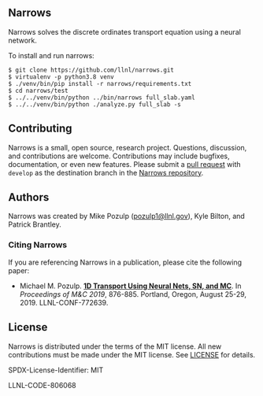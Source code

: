 Narrows
-------
Narrows solves the discrete ordinates transport equation using a
neural network.

To install and run narrows:

    $ git clone https://github.com/llnl/narrows.git
    $ virtualenv -p python3.8 venv
    $ ./venv/bin/pip install -r narrows/requirements.txt
    $ cd narrows/test
    $ ../../venv/bin/python ../bin/narrows full_slab.yaml
    $ ../../venv/bin/python ./analyze.py full_slab -s

Contributing
------------
Narrows is a small, open source, research project. Questions, discussion,
and contributions are welcome. Contributions may include bugfixes,
documentation, or even new features. Please submit a
[pull request](https://help.github.com/articles/using-pull-requests/)
with ``develop`` as the destination branch in the
[Narrows repository](https://github.com/llnl/narrows).


Authors
-------
Narrows was created by Mike Pozulp (pozulp1@llnl.gov), Kyle Bilton, and Patrick Brantley.


### Citing Narrows

If you are referencing Narrows in a publication, please cite the following
paper:

 * Michael M. Pozulp.
   [**1D Transport Using Neural Nets, SN, and MC**](http://mike.pozulp.com/2019nnPaper.pdf).
   In *Proceedings of M&C 2019*, 876-885. Portland, Oregon, August 25-29, 2019. LLNL-CONF-772639.

License
-------
Narrows is distributed under the terms of the MIT license.
All new contributions must be made under the MIT license.
See [LICENSE](https://github.com/llnl/narrows/blob/master/LICENSE)
for details.

SPDX-License-Identifier: MIT

LLNL-CODE-806068
